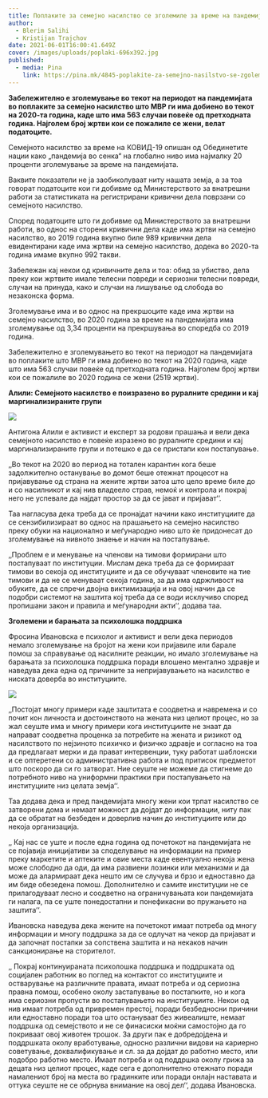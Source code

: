```yaml
---
title: Поплаките за семејно насилство се зголемиле за време на пандемијата
author:
  - Blerim Salihi
  - Kristijan Trajchov
date: 2021-06-01T16:00:41.649Z
cover: /images/uploads/poplaki-696x392.jpg
published:
  - media: Pina
    link: https://pina.mk/4845-poplakite-za-semejno-nasilstvo-se-zgolemile-za-vreme-na-pandemijata/
---
```

**Забележително e зголемување во текот на периодот на пандемијата во поплаките за семејно насилство што МВР ги има добиено во текот на 2020-та година, каде што има 563 случаи повеќе од претходната година. Најголем број жртви кои се пожалиле се жени, велат податоците.**

Семејното насилство за време на КОВИД-19 опишан од Обединетите нации како „пандемија во сенка“ на глобално ниво има најмалку 20 проценти зголемување за време на пандемијата.

Ваквите показатели не ја заобиколуваат ниту нашата земја, а за тоа говорат податоците кои ги добивме од Министерството за внатрешни работи за статистиката на регистрирани кривични дела поврзани со семејното насилство.

Според податоците што ги добивме од Министерството за внатрешни работи, во однос на сторени кривични дела каде има жртви на семејно насилство, во 2019 година вкупно биле 989 кривични дела евидентирани каде има жртви на семејно насилство, додека во 2020-та година имаме вкупно 992 такви.

Забележан кај некои од кривичните дела и тоа: обид за убиство, дела преку кои жртвите имале телесни повреди и сериозни телесни повреди, случаи на принуда, како и случаи на лишување од слобода во незаконска форма.

Зголемување има и во однос на прекршоците каде има жртви на семејно насилство, во 2020 година за време на пандемијата има зголемување од 3,34 проценти на прекршувања во споредба со 2019 година.

Забележително e зголемувањето во текот на периодот на пандемијата во поплаките што МВР ги има добиено во текот на 2020 година, каде што има 563 случаи повеќе од претходната година. Најголем број жртви кои се пожалиле во 2020 година се жени (2519 жртви).

**Алили: Семејното насилство е поизразено во руралните средини и кај маргинализираните групи**

![](/images/uploads/antigona-1-300x300.jpg)

Антигона Алили е активист и експерт за родови прашања и вели дека семејното насилство е повеќе изразено во руралните средини и кај маргинализираните групи и потешко е да се пристапи кон постапување.

‚‚Во текот на 2020 во период на тотален карантин кога беше задолжително останување во домот беше отежнат процесот на пријавување од страна на жените жртви затоа што цело време биле до и со насилникот и кај нив владеело страв, немоќ и контрола и покрај него не успевале да најдат простор за да се јават и пријават‘‘.

Таа нагласува дека треба да се пронајдат начини како институциите да се сензибилизираат во однос на прашањето на семејно насилство преку обуки на национално и меѓународно ниво што ќе придонесат до зголемување на нивното знаење и начин на постапување.

‚‚Проблем е и менување на членови на тимови формирани што постапуваат по институции. Мислам дека треба да се формираат тимови во секоја од институциите и да се обучуваат членовите на тие тимови и да не се менуваат секоја година, за да има одржливост на обуките, да се спречи двојна виктимизација и на овој начин да се подобри системот на заштита кој треба да се води исклучиво според пропишани закон и правила и меѓународни акти‘‘, додава таа.

**Зголемени и барањата за психолошка поддршка**

Фросина Ивановска е психолог и активист и вели дека периодов немало зголемување на бројот на жени кои пријавиле или барале помош за справување од насилните реакции, но имало зголемување на барањата за психолошка поддршка поради влошено ментално здравје и наведува дека една од причините за непријавувањето на насилство е ниската доверба во институциите.

![](/images/uploads/frosina-1-1-300x300.jpg)

‚‚Постојат многу примери каде заштитата е соодветна и навремена и со почит кон личноста и достоинството на жената низ целиот процес, но за жал сеуште има и многу примери кога институциите не знаат да направат соодветна проценка за потребите на жената и ризикот од насилството по нејзиното психичко и физичко здравје и согласно на тоа да предлагаат мерки и да прават интервенции, туку работат шаблонски и се оптеретени со административна работа и под притисок предметот што поскоро да си го затворат. Ние сеуште не можеме да стигнеме до потребното ниво на униформни практики при постапувањето на институциите низ целата земја‘‘.

Таа додава дека и пред пандемијата многу жени кои трпат насилство се затворени дома и немаат можност да дојдат до информации, ниту пак да се обратат на безбеден и доверлив начин до институциите или до некоја организација.

‚‚ Кај нас се уште и после една година од почетокот на пандемијата не се појавија иницијативи за споделување на информации на пример преку маркетите и аптеките и овие места каде евентуално некоја жена може слободно да оди, да има развиени лозинки или механизми и да може да алармираат дека нешто им се случува и брзо и едноставно да им биде обезедена помош. Дополнително и самите институции не се прилагодуваат лесно и соодветно на ограничувањата кои пандемијата ги налага, па се уште понедостапни и понефикасни во пружањето на заштита‘‘.

Ивановска наведува дека жените на почетокот имаат потреба од многу информации и многу поддршка за да се одлучат на чекор да пријават и да започнат постапки за сопствена заштита и на некаков начин санкционирање на сторителот.

‚‚ Покрај континуираната психолошка поддршка и поддршката од социјален работник во поглед на контактот со институциите и остварување на различните правата, имаат потреба и од сериозна правна помош, особено околу застапување во постапките, но и кога има сериозни пропусти во постапувањето на институциите. Некои од нив имаат потреба од привремен престој, поради безбедносни причини или едноставно поради тоа што остануваат без живеалиште, немаат поддршка од семејството и не се финасиски моќни самостојно да го покриваат овој животен трошок. За други пак е добредојдена и поддршката околу вработување, односно различни видови на кариерно советување, доквалификување и сл. за да дојдат до работно место, или подобро работно место. Имаат потреба и од поддршка околу грижа за децата низ целиот процес, каде сега е дополнително отежнато поради намалениот број на места во градинките или поради онлајн наставата и оттука сеуште не се обрнува внимание на овој дел‘‘, додава Ивановска.
